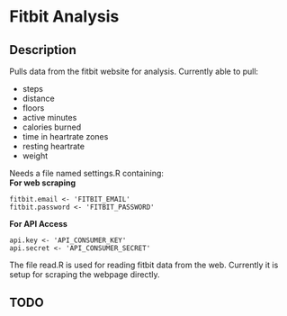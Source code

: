 # Fitbit Analysis

## Description
Pulls data from the fitbit website for analysis. Currently able to pull:
 * steps
 * distance
 * floors
 * active minutes
 * calories burned
 * time in heartrate zones
 * resting heartrate
 * weight

Needs a file named settings.R containing:  
**For web scraping**
```
fitbit.email <- 'FITBIT_EMAIL'
fitbit.password <- 'FITBIT_PASSWORD'
```  
**For API Access**
```
api.key <- 'API_CONSUMER_KEY'
api.secret <- 'API_CONSUMER_SECRET'
```

The file read.R is used for reading fitbit data from the web. Currently it is setup for scraping the webpage directly.

## TODO
